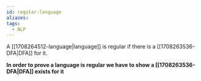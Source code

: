 ```yaml
---
id: regular-language
aliases: 
tags:
  - NLP
---
```

A [[1708264512-language|language]] is regular if there is a [[1708263536-DFA|DFA]] for it.

**In order to prove a language is regular we have to show a [[1708263536-DFA|DFA]] exists for it**
